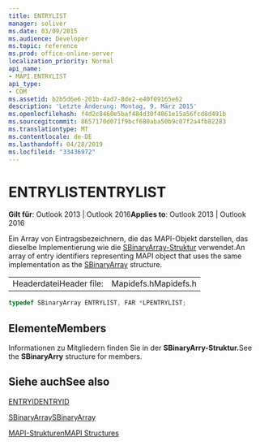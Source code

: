 ```yaml
---
title: ENTRYLIST
manager: soliver
ms.date: 03/09/2015
ms.audience: Developer
ms.topic: reference
ms.prod: office-online-server
localization_priority: Normal
api_name:
- MAPI.ENTRYLIST
api_type:
- COM
ms.assetid: b2b5d6e6-201b-4ad7-8de2-e40f09165e62
description: 'Letzte Änderung: Montag, 9. März 2015'
ms.openlocfilehash: f4d2c8460e5baf484d30f4861e15a56fcd8d491b
ms.sourcegitcommit: 8657170d071f9bcf680aba50b9c07f2a4fb82283
ms.translationtype: MT
ms.contentlocale: de-DE
ms.lasthandoff: 04/28/2019
ms.locfileid: "33436972"
---
```

# <a name="entrylist"></a><span data-ttu-id="4d8db-103">ENTRYLIST</span><span class="sxs-lookup"><span data-stu-id="4d8db-103">ENTRYLIST</span></span>

  
  
<span data-ttu-id="4d8db-104">**Gilt für**: Outlook 2013 | Outlook 2016</span><span class="sxs-lookup"><span data-stu-id="4d8db-104">**Applies to**: Outlook 2013 | Outlook 2016</span></span> 
  
<span data-ttu-id="4d8db-105">Ein Array von Eintragsbezeichnern, die das MAPI-Objekt darstellen, das dieselbe Implementierung wie die [SBinaryArray-Struktur](sbinaryarray.md) verwendet.</span><span class="sxs-lookup"><span data-stu-id="4d8db-105">An array of entry identifiers representing MAPI object that uses the same implementation as the [SBinaryArray](sbinaryarray.md) structure.</span></span> 
  
|||
|:-----|:-----|
|<span data-ttu-id="4d8db-106">Headerdatei</span><span class="sxs-lookup"><span data-stu-id="4d8db-106">Header file:</span></span>  <br/> |<span data-ttu-id="4d8db-107">Mapidefs.h</span><span class="sxs-lookup"><span data-stu-id="4d8db-107">Mapidefs.h</span></span>  <br/> |
   
```cpp
typedef SBinaryArray ENTRYLIST, FAR *LPENTRYLIST;

```

## <a name="members"></a><span data-ttu-id="4d8db-108">Elemente</span><span class="sxs-lookup"><span data-stu-id="4d8db-108">Members</span></span>

<span data-ttu-id="4d8db-109">Informationen zu Mitgliedern finden Sie in der **SBinaryArry-Struktur.**</span><span class="sxs-lookup"><span data-stu-id="4d8db-109">See the **SBinaryArry** structure for members.</span></span> 
  
## <a name="see-also"></a><span data-ttu-id="4d8db-110">Siehe auch</span><span class="sxs-lookup"><span data-stu-id="4d8db-110">See also</span></span>



[<span data-ttu-id="4d8db-111">ENTRYID</span><span class="sxs-lookup"><span data-stu-id="4d8db-111">ENTRYID</span></span>](entryid.md)
  
[<span data-ttu-id="4d8db-112">SBinaryArray</span><span class="sxs-lookup"><span data-stu-id="4d8db-112">SBinaryArray</span></span>](sbinaryarray.md)


[<span data-ttu-id="4d8db-113">MAPI-Strukturen</span><span class="sxs-lookup"><span data-stu-id="4d8db-113">MAPI Structures</span></span>](mapi-structures.md)


